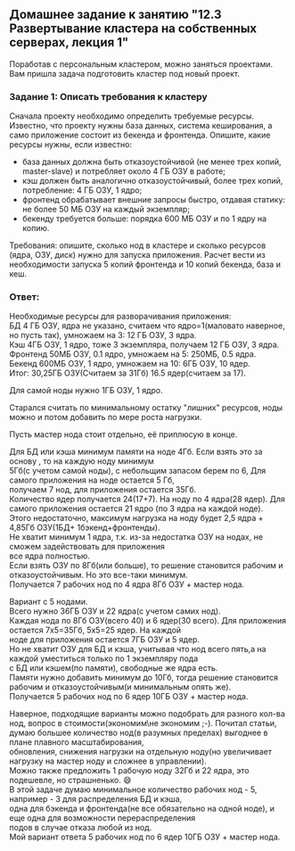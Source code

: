 ## Домашнее задание к занятию "12.3 Развертывание кластера на собственных серверах, лекция 1"
Поработав с персональным кластером, можно заняться проектами. Вам пришла задача подготовить кластер под новый проект.

### Задание 1: Описать требования к кластеру
Сначала проекту необходимо определить требуемые ресурсы. Известно, что проекту нужны база данных, система кеширования, а само приложение состоит из бекенда и фронтенда. Опишите, какие ресурсы нужны, если известно:

* база данных должна быть отказоустойчивой (не менее трех копий, master-slave) и потребляет около 4 ГБ ОЗУ в работе;
* кэш должен быть аналогично отказоустойчивый, более трех копий, потребление: 4 ГБ ОЗУ, 1 ядро;
* фронтенд обрабатывает внешние запросы быстро, отдавая статику: не более 50 МБ ОЗУ на каждый экземпляр;
* бекенду требуется больше: порядка 600 МБ ОЗУ и по 1 ядру на копию.

Требования: опишите, сколько нод в кластере и сколько ресурсов (ядра, ОЗУ, диск) нужно для запуска приложения. Расчет вести из необходимости запуска 5 копий фронтенда и 10 копий бекенда, база и кеш.

### Ответ:

Необходимые ресурсы для разворачивания приложения:  
БД 4 ГБ ОЗУ, ядра не указано, считаем что ядро=1(маловато наверное, но пусть так), умножаем на 3: 12 ГБ ОЗУ, 3 ядра.  
Кэш  4ГБ ОЗУ, 1 ядро, тоже 3 экземпляра, получаем 12 ГБ ОЗУ, 3 ядра.  
Фронтенд 50МБ ОЗУ, 0.1 ядро, умножаем на 5: 250МБ, 0.5 ядра.  
Бекенд 600МБ ОЗУ, 1 ядро, умножаем на 10: 6ГБ ОЗУ, 10 ядер.  
Итог: 30,25ГБ ОЗУ(Считаем за 31Гб) 16.5 ядер(считаем за 17).  

Для самой ноды нужно 1ГБ ОЗУ, 1 ядро.  

Старался считать по минимальному остатку "лишних" ресурсов, ноды можно и потом добавить по мере роста нагрузки.  

Пусть мастер нода стоит отдельно, её приплюсую в конце.  

Для БД или кэша минимум памяти на ноде 4Гб. Если взять это за основу , то на каждую ноду минимум  
5Гб(с учетом самой ноды), с небольщим запасом берем по 6, Для самого приложения на ноде остается 5 Гб,  
получаем 7 нод, для приложения остается 35Гб.  
Количество ядер получается 24(17+7). На ноду по 4 ядра(28 ядер). Для самого приложения остается 
21 ядро (по 3 ядра на каждой ноде).  
Этого недостаточно, максимум нагрузка на ноду будет 2,5 ядра + 4,85Гб ОЗУ(1БД+ 1бэкенд+фронтенды).  
Не хватит минимум 1 ядра, т.к. из-за недостатка ОЗУ на нодах, не сможем задействовать для приложения  
все ядра полностью.  
Если взять ОЗУ по 8Гб(или больше), то решение становится рабочим и отказоустойчивым. Но это все-таки минимум.  
Получается 7 рабочих нод по 4 ядра 8Гб ОЗУ + мастер нода.  

Вариант с 5 нодами.  
Всего нужно 36ГБ ОЗУ и 22 ядра(с учетом самих нод).  
Каждая нода по 8Гб ОЗУ(всего 40) и 6 ядер(30 всего). Для приложения остается 7х5=35Гб, 5х5=25 ядер. На каждой  
ноде для приложения остается 7ГБ ОЗУ и 5 ядер.  
Но не хватит ОЗУ для БД и кэша, учитывая что нод всего пять,а на каждой уместиться только по 1 экземпляру пода  
с БД или кэшем(по памяти), свободные же  ядра есть.  
Памяти нужно добавить минимум до 10Гб, тогда решение становится рабочим и отказоустойчивым(и минимальным опять же).  
Получается 5 рабочих нод по 6 ядер 10ГБ ОЗУ + мастер нода.  

Наверное, подходящие варианты можно подобрать для разного кол-ва нод, вопрос в стоимости(экономим\не экономим ;-).
Почитал статьи, думаю большее количество нод(в разумных пределах) выгоднее в плане плавного масштабирования,  
обновления, снижения нагрузки на отдельную ноду(но увеличивает нагрузку на мастер ноду и сложнее в управлении).  
Можно также предложить 1 рабочую ноду 32Гб и 22 ядра, это подешевле, но страшненько.  :smile:  
В этой задаче думаю минимальное количество рабочих нод - 5, например - 3 для распределения БД и кэша,  
одна для бэкенда и фронтенда(не все обязательно на одной ноде), и еще одна для возможности перераспределения  
подов в случае отказа любой из нод.  
Мой вариант ответа 5 рабочих нод по 6 ядер 10ГБ ОЗУ + мастер нода.  
